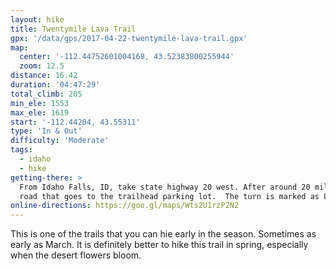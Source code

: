```yaml
---
layout: hike
title: Twentymile Lava Trail
gpx: '/data/gps/2017-04-22-twentymile-lava-trail.gpx'
map:
  center: '-112.44752601004168, 43.52383800255944'
  zoom: 12.5
distance: 16.42
duration: '04:47:29'
total_climb: 205
min_ele: 1553
max_ele: 1619
start: '-112.44204, 43.55311'
type: 'In & Out'
difficulty: 'Moderate'
tags:
  - idaho
  - hike
getting-there: >
  From Idaho Falls, ID, take state highway 20 west. After around 20 miles turn left onto a dirt
  road that goes to the trailhead parking lot.  The turn is marked as Lavarock Hiking Trail.
online-directions: https://goo.gl/maps/Wts2U1rzP2N2
---
```


This is one of the trails that you can hie early in the season. Sometimes as early as March.  It
is definitely better to hike this trail in spring, especially when the desert flowers bloom.
